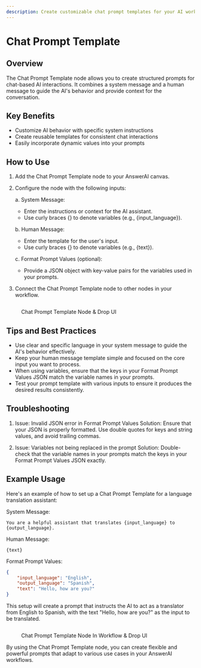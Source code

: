 ```yaml
---
description: Create customizable chat prompt templates for your AI workflows
---
```


# Chat Prompt Template

## Overview

The Chat Prompt Template node allows you to create structured prompts for chat-based AI interactions. It combines a system message and a human message to guide the AI's behavior and provide context for the conversation.

## Key Benefits

-   Customize AI behavior with specific system instructions
-   Create reusable templates for consistent chat interactions
-   Easily incorporate dynamic values into your prompts

## How to Use

1. Add the Chat Prompt Template node to your AnswerAI canvas.
2. Configure the node with the following inputs:

    a. System Message:

    - Enter the instructions or context for the AI assistant.
    - Use curly braces {} to denote variables (e.g., {input_language}).

    b. Human Message:

    - Enter the template for the user's input.
    - Use curly braces {} to denote variables (e.g., {text}).

    c. Format Prompt Values (optional):

    - Provide a JSON object with key-value pairs for the variables used in your prompts.

3. Connect the Chat Prompt Template node to other nodes in your workflow.

<!-- TODO: Add a screenshot of the Chat Prompt Template node configuration panel -->
<figure><img src="/.gitbook/assets/screenshots/chatprompttemplate.png" alt="" /><figcaption><p> Chat Prompt Template Node &#x26; Drop UI</p></figcaption></figure>

## Tips and Best Practices

-   Use clear and specific language in your system message to guide the AI's behavior effectively.
-   Keep your human message template simple and focused on the core input you want to process.
-   When using variables, ensure that the keys in your Format Prompt Values JSON match the variable names in your prompts.
-   Test your prompt template with various inputs to ensure it produces the desired results consistently.

## Troubleshooting

1. Issue: Invalid JSON error in Format Prompt Values
   Solution: Ensure that your JSON is properly formatted. Use double quotes for keys and string values, and avoid trailing commas.

2. Issue: Variables not being replaced in the prompt
   Solution: Double-check that the variable names in your prompts match the keys in your Format Prompt Values JSON exactly.

## Example Usage

Here's an example of how to set up a Chat Prompt Template for a language translation assistant:

System Message:

```
You are a helpful assistant that translates {input_language} to {output_language}.
```

Human Message:

```
{text}
```

Format Prompt Values:

```json
{
    "input_language": "English",
    "output_language": "Spanish",
    "text": "Hello, how are you?"
}
```

This setup will create a prompt that instructs the AI to act as a translator from English to Spanish, with the text "Hello, how are you?" as the input to be translated.

<!-- TODO: Add a screenshot of a completed Chat Prompt Template node connected to other nodes in a workflow -->
<figure><img src="/.gitbook/assets/screenshots/chatpromptnodeinaworkflow.png" alt="" /><figcaption><p> Chat Prompt Template Node In Workflow &#x26; Drop UI</p></figcaption></figure>

By using the Chat Prompt Template node, you can create flexible and powerful prompts that adapt to various use cases in your AnswerAI workflows.
